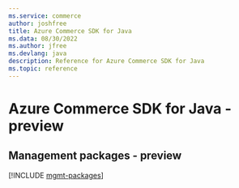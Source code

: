 ```yaml
---
ms.service: commerce
author: joshfree
title: Azure Commerce SDK for Java
ms.data: 08/30/2022
ms.author: jfree
ms.devlang: java
description: Reference for Azure Commerce SDK for Java
ms.topic: reference
---
```

# Azure Commerce SDK for Java - preview

## Management packages - preview
[!INCLUDE [mgmt-packages](commerce-mgmt-index.md)]